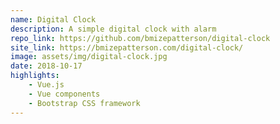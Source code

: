 ```yaml
---
name: Digital Clock
description: A simple digital clock with alarm
repo_link: https://github.com/bmizepatterson/digital-clock
site_link: https://bmizepatterson.com/digital-clock/
image: assets/img/digital-clock.jpg
date: 2018-10-17
highlights: 
    - Vue.js
    - Vue components
    - Bootstrap CSS framework
---
```

